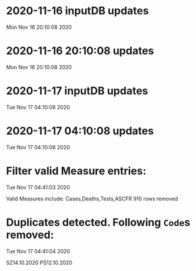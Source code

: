 
# 2020-11-16 inputDB updates 
 Mon Nov 16 20:10:08 2020 


# 2020-11-16 20:10:08 updates 
 Mon Nov 16 20:10:08 2020 


# 2020-11-17 inputDB updates 
 Tue Nov 17 04:10:08 2020 


# 2020-11-17 04:10:08 updates 
 Tue Nov 17 04:10:08 2020 


# Filter valid Measure entries: 
 Tue Nov 17 04:41:03 2020 

Valid Measures include: Cases,Deaths,Tests,ASCFR
 910 rows removed
# Duplicates detected. Following `Code`s removed: 
 Tue Nov 17 04:41:04 2020 

SZ14.10.2020
PS12.10.2020